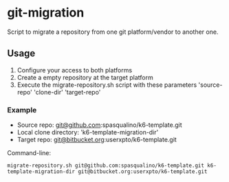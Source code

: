 # git-migration

Script to migrate a repository from one git platform/vendor to another one.

## Usage
1. Configure your access to both platforms
1. Create a empty repository at the target platform
1. Execute the migrate-repository.sh script with these parameters 'source-repo' 'clone-dir' 'target-repo'

### Example
- Source repo: git@github.com:spasqualino/k6-template.git
- Local clone directory: 'k6-template-migration-dir'
- Target repo: git@bitbucket.org:userxpto/k6-template.git

Command-line:
```
migrate-repository.sh git@github.com:spasqualino/k6-template.git k6-template-migration-dir git@bitbucket.org:userxpto/k6-template.git
```